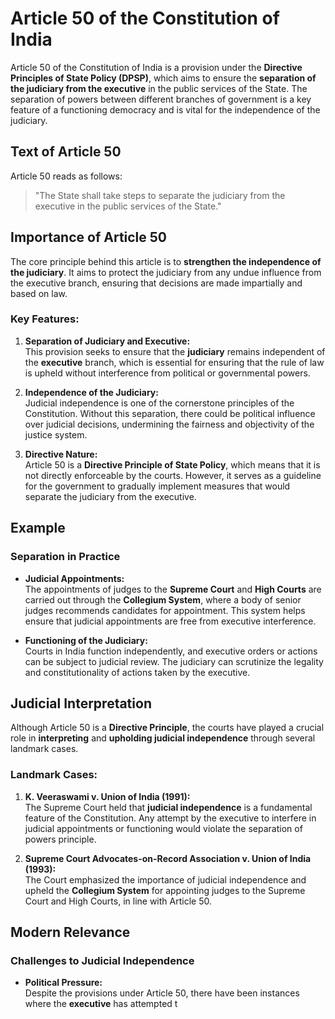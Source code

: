 # Article 50 of the Constitution of India

Article 50 of the Constitution of India is a provision under the **Directive Principles of State Policy (DPSP)**, which aims to ensure the **separation of the judiciary from the executive** in the public services of the State. The separation of powers between different branches of government is a key feature of a functioning democracy and is vital for the independence of the judiciary.

## Text of Article 50

Article 50 reads as follows:

> "The State shall take steps to separate the judiciary from the executive in the public services of the State."

## Importance of Article 50

The core principle behind this article is to **strengthen the independence of the judiciary**. It aims to protect the judiciary from any undue influence from the executive branch, ensuring that decisions are made impartially and based on law.

### Key Features:

1. **Separation of Judiciary and Executive:**  
   This provision seeks to ensure that the **judiciary** remains independent of the **executive** branch, which is essential for ensuring that the rule of law is upheld without interference from political or governmental powers.

2. **Independence of the Judiciary:**  
   Judicial independence is one of the cornerstone principles of the Constitution. Without this separation, there could be political influence over judicial decisions, undermining the fairness and objectivity of the justice system.

3. **Directive Nature:**  
   Article 50 is a **Directive Principle of State Policy**, which means that it is not directly enforceable by the courts. However, it serves as a guideline for the government to gradually implement measures that would separate the judiciary from the executive.

## Example

### Separation in Practice

- **Judicial Appointments:**  
   The appointments of judges to the **Supreme Court** and **High Courts** are carried out through the **Collegium System**, where a body of senior judges recommends candidates for appointment. This system helps ensure that judicial appointments are free from executive interference.

- **Functioning of the Judiciary:**  
   Courts in India function independently, and executive orders or actions can be subject to judicial review. The judiciary can scrutinize the legality and constitutionality of actions taken by the executive.

## Judicial Interpretation

Although Article 50 is a **Directive Principle**, the courts have played a crucial role in **interpreting** and **upholding judicial independence** through several landmark cases.

### Landmark Cases:

1. **K. Veeraswami v. Union of India (1991):**  
   The Supreme Court held that **judicial independence** is a fundamental feature of the Constitution. Any attempt by the executive to interfere in judicial appointments or functioning would violate the separation of powers principle.

2. **Supreme Court Advocates-on-Record Association v. Union of India (1993):**  
   The Court emphasized the importance of judicial independence and upheld the **Collegium System** for appointing judges to the Supreme Court and High Courts, in line with Article 50.

## Modern Relevance

### Challenges to Judicial Independence

- **Political Pressure:**  
   Despite the provisions under Article 50, there have been instances where the **executive** has attempted t
